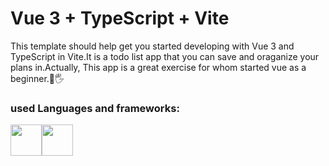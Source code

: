 # Vue 3 + TypeScript + Vite

This template should help get you started developing with Vue 3 and TypeScript in Vite.It is a todo list app that you can save and oraganize your plans in.Actually, This app is a great exercise for whom started vue as a beginner.🎈🖐
<br />
<h3>used Languages and frameworks:</h3>
<div style="display:flex; flex-wrap:wrap;">
<img src="https://raw.githubusercontent.com/danielcranney/readme-generator/main/public/icons/skills/vuejs-colored.svg" width="50" height="50"/>
<img src="https://raw.githubusercontent.com/danielcranney/readme-generator/main/public/icons/skills/typescript-colored.svg" width="50" height="50"/>
</div>
